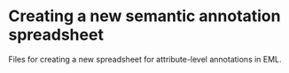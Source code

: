 # Creating a new semantic annotation spreadsheet

Files for creating a new spreadsheet for attribute-level annotations in EML.